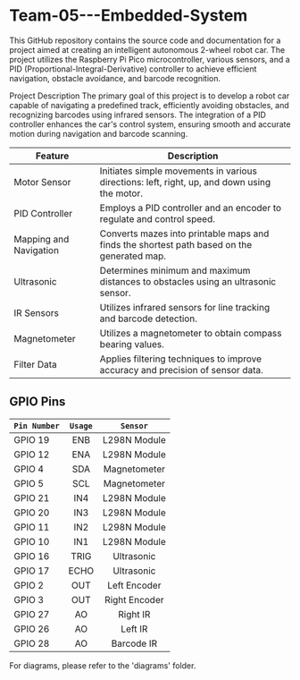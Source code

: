 # Team-05---Embedded-System

This GitHub repository contains the source code and documentation for a project aimed at creating an intelligent autonomous 2-wheel robot car. The project utilizes the Raspberry Pi Pico microcontroller, various sensors, and a PID (Proportional-Integral-Derivative) controller to achieve efficient navigation, obstacle avoidance, and barcode recognition.

Project Description
The primary goal of this project is to develop a robot car capable of navigating a predefined track, efficiently avoiding obstacles, and recognizing barcodes using infrared sensors. The integration of a PID controller enhances the car's control system, ensuring smooth and accurate motion during navigation and barcode scanning.

| Feature              | Description                                                                                                     |
|----------------------|-----------------------------------------------------------------------------------------------------------------|
| Motor Sensor         | Initiates simple movements in various directions: left, right, up, and down using the motor.                    |
| PID Controller       | Employs a PID controller and an encoder to regulate and control speed.                                           |
| Mapping and Navigation| Converts mazes into printable maps and finds the shortest path based on the generated map.                       |
| Ultrasonic           | Determines minimum and maximum distances to obstacles using an ultrasonic sensor.                                 |
| IR Sensors           | Utilizes infrared sensors for line tracking and barcode detection.                                                 |
| Magnetometer         | Utilizes a magnetometer to obtain compass bearing values.                                                           |
| Filter Data          | Applies filtering techniques to improve accuracy and precision of sensor data.                                    |


## GPIO Pins
| `Pin Number`| `Usage`       | `Sensor`      |
| ------------|:-------------:|:-------------:|
| GPIO 19      | ENB           | L298N Module |
| GPIO 12      | ENA           | L298N Module |
| GPIO 4      | SDA           | Magnetometer |
| GPIO 5      | SCL           | Magnetometer |
| GPIO 21     | IN4           | L298N Module |
| GPIO 20     | IN3           | L298N Module |
| GPIO 11     | IN2           | L298N Module |
| GPIO 10     | IN1           | L298N Module |
| GPIO 16     | TRIG          | Ultrasonic |
| GPIO 17     | ECHO          | Ultrasonic |
| GPIO 2     | OUT           | Left Encoder |
| GPIO 3     | OUT           | Right Encoder |
| GPIO 27     | AO            | Right IR |
| GPIO 26     | AO            | Left IR |
| GPIO 28     | AO            |  Barcode IR |

For diagrams, please refer to the 'diagrams' folder.
